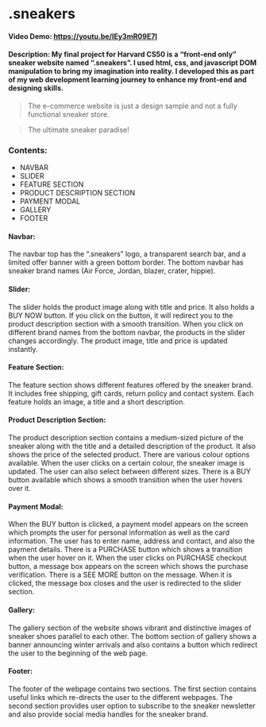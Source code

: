 # .sneakers
#### Video Demo: https://youtu.be/IEy3mR09E7I
#### Description: My final project for Harvard CS50 is a  “front-end only” sneaker website named “.sneakers”. I used html, css, and javascript DOM manipulation to bring my imagination into reality.  I developed this as part of my web development learning journey to enhance my front-end and designing skills.

> The e-commerce website is just a design sample and not a fully functional sneaker store.

> The ultimate sneaker paradise!

### Contents:
+ NAVBAR
+ SLIDER
+ FEATURE SECTION
+ PRODUCT DESCRIPTION SECTION
+ PAYMENT MODAL
+ GALLERY
+ FOOTER

#### Navbar:
 The navbar top has the “.sneakers” logo, a transparent search bar, and a limited offer banner with a green bottom border. The bottom navbar has sneaker brand names (Air Force, Jordan, blazer, crater, hippie).

#### Slider:
The slider holds the product image along with title and price. It also holds a BUY NOW button. If you click on the button, it will redirect you to the product description section with a smooth transition. When you click on different brand names from the bottom navbar, the products in the slider changes accordingly. The product image, title and price is updated instantly.

#### Feature Section:
The feature section shows different features offered by the sneaker brand. It includes free shipping, gift cards, return policy and contact system. Each feature holds an image, a title and a short description.

#### Product Description Section:
The product description section contains a medium-sized picture of the sneaker along with the title and a detailed description of the product. It also shows the price of the selected product. There are various colour options available. When the user clicks on a certain colour, the sneaker image is updated. The user can also select between different sizes. There is a BUY button available which shows a smooth transition when the user hovers over it.

#### Payment Modal:
When the BUY button is clicked, a payment model appears on the screen which prompts the user for personal information as well as the card information. The user has to enter name, address and contact, and also the payment details. There is a PURCHASE button which shows a transition when the user hover on it.
When the user clicks on PURCHASE checkout button, a message box appears on the screen which shows the purchase verification. There is a SEE MORE button on the message. When it is clicked, the message box closes and the user is redirected to the slider section.

#### Gallery:
The gallery section of the website shows vibrant and distinctive images of sneaker shoes parallel to each other. The bottom section of gallery shows a banner announcing winter arrivals and also contains a button which redirect the user to the beginning of the web page.

#### Footer:
The footer of the webpage contains two sections. The first section contains useful links which re-directs the user to the different webpages. The second section provides user option to subscribe to the sneaker newsletter and also provide social media handles for the sneaker brand.


